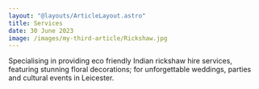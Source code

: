 ```yaml
---
layout: "@layouts/ArticleLayout.astro"
title: Services
date: 30 June 2023
image: /images/my-third-article/Rickshaw.jpg
---
```

<p class="text-2xl text-center font-nono sans" >
Specialising in providing eco friendly Indian rickshaw hire services, featuring stunning floral decorations; for unforgettable weddings, parties and cultural events in Leicester. </p>